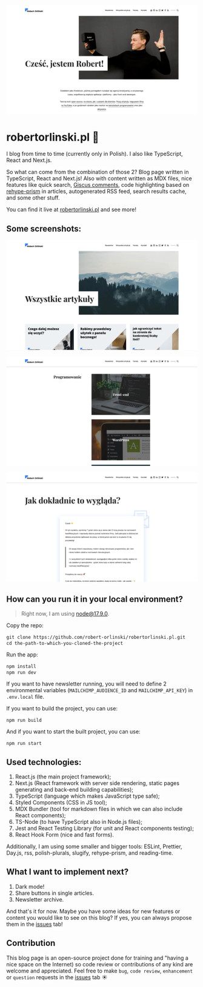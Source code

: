 ![](/mockups/start.jpg?raw=true 'Main banner on homepage')

# robertorlinski.pl 🚀

I blog from time to time (currently only in Polish). I also like TypeScript, React and Next.js.

So what can come from the combination of those 2? Blog page written in TypeScript, React and Next.js! Also with content written as MDX files, nice features like quick search, [Giscus comments](https://github.com/giscus/giscus), code highlighting based on [rehype-prism](https://github.com/mapbox/rehype-prism) in articles, autogenerated RSS feed, search results cache, and some other stuff.

You can find it live at [robertorlinski.pl](https://robertorlinski.pl/) and see more!

## Some screenshots:

![](/mockups/articles.jpg?raw=true 'Articles')

![](/mockups/topics.jpg?raw=true 'Topics page')

![](/mockups/newsletter.jpg?raw=true 'Newsletter page')

## How can you run it in your local environment?

> Right now, I am using node@17.9.0.

Copy the repo:

```
git clone https://github.com/robert-orlinski/robertorlinski.pl.git
cd the-path-to-which-you-cloned-the-project
```

Run the app:

```
npm install
npm run dev
```

If you want to have newsletter running, you will need to define 2 environmental variables (`MAILCHIMP_AUDIENCE_ID` and `MAILCHIMP_API_KEY`) in `.env.local` file.

If you want to build the project, you can use:

```
npm run build
```

And if you want to start the built project, you can use:

```
npm run start
```

## Used technologies:

1. React.js (the main project framework);
2. Next.js (React framework with server side rendering, static pages generating and back-end building capabilities);
3. TypeScript (language which makes JavaScript type safe);
4. Styled Components (CSS in JS tool);
5. MDX Bundler (tool for markdown files in which we can also include React components);
6. TS-Node (to have TypeScript also in Node.js files);
7. Jest and React Testing Library (for unit and React components testing);
8. React Hook Form (nice and fast forms).

Additionally, I am using some smaller and bigger tools: ESLint, Prettier, Day.js, rss, polish-plurals, slugify, rehype-prism, and reading-time.

## What I want to implement next?

1. Dark mode!
2. Share buttons in single articles.
3. Newsletter archive.

And that's it for now. Maybe you have some ideas for new features or content you would like to see on this blog? If yes, you can always propose them in the [issues](https://github.com/robert-orlinski/robertorlinski.pl/issues) tab!

## Contribution

This blog page is an open-source project done for training and "having a nice space on the Internet) so code review or contributions of any kind are welcome and appreciated. Feel free to make `bug`, `code review`, `enhancement` or `question` requests in the [issues](https://github.com/robert-orlinski/robertorlinski.pl/issues) tab ☀️
